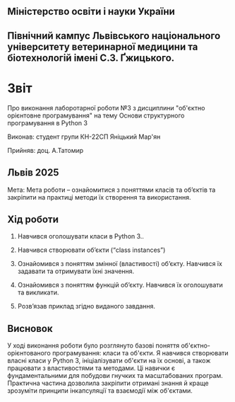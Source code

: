 ## Міністерство освіти і науки України

## Північний кампус Львівського національного університету ветеринарної медицини та біотехнологій імені С.З. Ґжицького.

# Звіт
Про виконання лаборотарної роботи №3 з дисциплини "об'єктно орієнтовне програмування" на тему Основи структурного програмування в Python 3

Виконав: студент групи КН-22СП Яніцький Мар'ян

Прийняв: доц. А.Татомир
## Львів 2025

Мета: Мета роботи – ознайомитися з поняттями класів та об’єктів та закріпити 
на практиці методи їх створення та використання.

## Хід роботи

1. Навчився оголошувати класи в Python 3..
  
2. Навчився створювати об’єкти (“class instances”)

3. Ознайомився з поняттям змінної (властивості) обʼєкту. Навчився їх 
задавати та отримувати їхні значення.
 
4. Ознайомився з поняттям функцій об’єкту. Навчився їх оголошувати 
та викликати.

5. Розв’язав приклад згідно виданого завдання.

## Висновок 
У ході виконання роботи було розглянуто базові поняття об'єктно-орієнтованого програмування: класи та об'єкти. Я навчився створювати власні класи у Python 3, ініціалізувати об'єкти на їх основі, а також працювати з властивостями та методами. Ці навички є фундаментальними для побудови гнучких та масштабованих програм. Практична частина дозволила закріпити отримані знання й краще зрозуміти принципи інкапсуляції та взаємодії між об'єктами.
